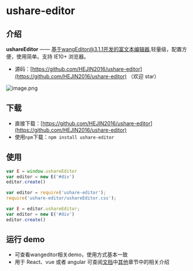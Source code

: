 
# ushare-editor

## 介绍

**ushareEditor** —— 基于wangEditor@3.1.1开发的富文本编辑器,轻量级，配置方便，使用简单。支持 IE10+ 浏览器。

- 源码：[https://github.com/HEJIN2016/ushare-editor](https://github.com/HEJIN2016/ushare-editor) （欢迎 star）

![image.png](https://xuanwuyun.com/FlLolaDWYAm4x577-uVx0hZhESjc?imageMogr2/auto-orient/strip%7CimageView2/2/w/1240)




## 下载

- 直接下载：[https://github.com/HEJIN2016/ushare-editor](https://github.com/HEJIN2016/ushare-editor)
- 使用`npm`下载：`npm install ushare-editor`



## 使用


```javascript
var E = window.ushareEditor
var editor = new E('#div')
editor.create()
```

```javascript
var editor = require('ushare-editor');
require('ushare-editor/ushareEditor.css');

var E = editor.ushareEditor;
var editor = new E('#div')
editor.create()
```


## 运行 demo

- 可查看wangeditor相关demo，使用方式基本一致
- 用于 React、vue 或者 angular 可查阅[文档](http://www.kancloud.cn/wangfupeng/wangeditor3/332599)中[其他](https://www.kancloud.cn/wangfupeng/wangeditor3/335783)章节中的相关介绍


